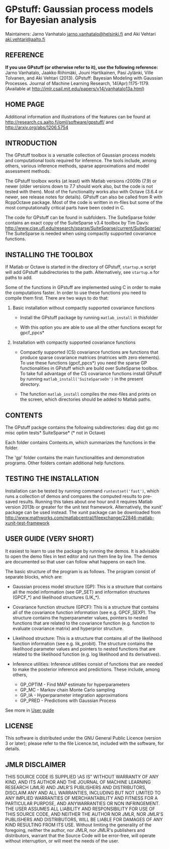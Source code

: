 # GPstuff: Gaussian process models for Bayesian analysis

Maintainers: Jarno Vanhatalo <jarno.vanhatalo@helsinki.fi> and Aki Vehtari <aki.vehtari@aalto.fi>

## REFERENCE

**If you use GPstuff (or otherwise refer to it), use the following reference:**
  Jarno Vanhatalo, Jaakko Riihimäki, Jouni Hartikainen, Pasi Jylänki,
  Ville Tolvanen, and Aki Vehtari (2013). GPstuff: Bayesian Modeling
  with Gaussian Processes. Journal of Machine Learning Research,
  14(Apr):1175-1179.
  (Available at <http://jmlr.csail.mit.edu/papers/v14/vanhatalo13a.html>)

## HOME PAGE

Additional information and illustrations of the features can be found at
<http://research.cs.aalto.fi/pml/software/gpstuff/> and <http://arxiv.org/abs/1206.5754>

## INTRODUCTION

The GPstuff toolbox is a versatile collection of Gaussian process
models and computational tools required for inference. The tools
include, among others, various inference methods, sparse
approximations and model assessment methods.

The GPstuff toolbox works (at least) with Matlab versions r2009b
(7.9) or newer (older versions down to 7.7 should work also, but the
code is not tested with them). Most of the functionality works also
with Octave (3.6.4 or newer, see release notes for details). GPstuff
can also be called from R with RcppOctave package. Most of the code
is written in m-files but some of the most computationally critical
parts have been coded in C.

The code for GPstuff can be found in subfolders. The SuiteSparse
folder contains an exact copy of the SuiteSparse v3.4 toolbox by Tim
Davis: <http://www.cise.ufl.edu/research/sparse/SuiteSparse/current/SuiteSparse/>
The SuiteSparse is needed when using compactly supported covariance
functions.

## INSTALLING THE TOOLBOX

If Matlab or Octave is started in the  directory of GPstuff,
`startup.m` script will add GPstuff subdirectories to the
path. Alternatively, see `startup.m` for paths to add.

Some of the functions in GPstuff are implemented using C in order to
make the computations faster. In order to use these functions you
need to compile them first. There are two ways to do that:

1) Basic installation without compactly supported covariance functions

   * Install the GPstuff package by running `matlab_install` in thisfolder

   * With this option you are able to use all the other functions
     except for gpcf_ppcs*


2) Installation with compactly supported covariance functions
  
   * Compactly supported (CS) covariance functions are functions that
     produce sparse covariance matrices (matrices with zero elements). To
     use these functions (gpcf_ppcs*) you need the sparse GP
     functionalities in GPstuff which are build over SuiteSparse
     toolbox. To take full advantage of the CS covariance functions
     install GPstuff by running `matlab_install('SuiteSparseOn')` in the
     present directory.

   * The function `matlab_install` compiles the mex-files and prints on
     the screen, which directories should be added to Matlab paths. 
    
## CONTENTS
   
The GPstuff packge contains the following subdirectories:
diag  dist  gp  mc  misc  optim  tests*  SuiteSparse*
(* not in Octave)

Each folder contains Contents.m, which summarizes the functions
in the folder. 

The 'gp' folder contains the main functionalities and demonstration
programs. Other folders contain additional help functions.

## TESTING THE INSTALLATION

Installation can be tested by running command `runtestset('fast')`, which
runs a collection of demos and compares the computed results to pre-saved
results. Running this takes about one hour and it requires Matlab version
2013b or greater for the unit test framework. Alternatively, the
xunit' package can be used instead. The xunit package can be downloaded
from
http://www.mathworks.com/matlabcentral/fileexchange/22846-matlab-xunit-test-framework

## USER GUIDE (VERY SHORT)

It easiest to learn to use the package by running the demos. It is
advisable to open the demo files in text editor and run them line
by line. The demos are documented so that user can follow what
happens on each line.

The basic structure of the program is as follows. The program
consist of separate blocks, which are:

 - Gaussian process model structure (GP):
   This is a structure that contains all the model information (see
   GP_SET) and information structures (GPCF_\*) and likelihood
   structures (LIK_\*).

 - Covariance function structure (GPCF):
   This is a structure that contains all of the covariance function
   information (see e.g. GPCF_SEXP). The structure contains the
   hyperparameter values, pointers to nested functions that are
   related to the covariance function (e.g. function to evaluate
   covariance matrix) and hyperprior structure.

 - Likelihood structure:
   This is a structure that contains all of the likelihood function
   information (see e.g. lik_probit). The structure contains the
   likelihood parameter values and pointers to nested functions that
   are related to the likelihood function (e.g. log likelihood and its
   derivatives).

 - Inference utilities:
   Inference utilities consist of functions that are needed to make
   the posterior inference and predictions. These include, among
   others,
    - GP_OPTIM - Find MAP estimate for hyperparameters
    - GP_MC - Markov chain Monte Carlo sampling
    - GP_IA - Hyperparameter integration approximations
    - GP_PRED - Predictions with Gaussian Process

See more in [User guide](http://arxiv.org/abs/1206.5754)

## LICENSE

This software is distributed under the GNU General Public Licence
(version 3 or later); please refer to the file Licence.txt,
included with the software, for details.


## JMLR DISCLAIMER

   THIS SOURCE CODE IS SUPPLIED \AS IS" WITHOUT WARRANTY OF ANY KIND, AND
   ITS AUTHOR AND THE JOURNAL OF MACHINE LEARNING RESEARCH (JMLR) AND
   JMLR'S PUBLISHERS AND DISTRIBUTORS, DISCLAIM ANY AND ALL WARRANTIES,
   INCLUDING BUT NOT LIMITED TO ANY IMPLIED WARRANTIES OF MERCHANTABILITY
   AND FITNESS FOR A PARTICULAR PURPOSE, AND ANYWARRANTIES OR NON
   INFRINGEMENT. THE USER ASSUMES ALL LIABILITY AND RESPONSIBILITY FOR
   USE OF THIS SOURCE CODE, AND NEITHER THE AUTHOR NOR JMLR, NOR JMLR'S
   PUBLISHERS AND DISTRIBUTORS, WILL BE LIABLE FOR DAMAGES OF ANY KIND
   RESULTING FROM ITS USE. Without limiting the generality of the
   foregoing, neither the author, nor JMLR, nor JMLR's publishers and
   distributors, warrant that the Source Code will be error-free, will
   operate without interruption, or will meet the needs of the user.
